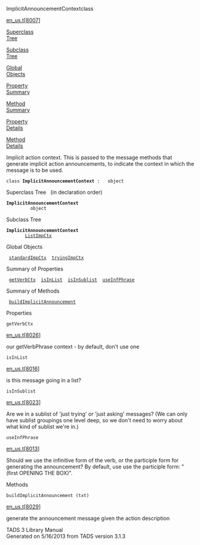 <span class="title">ImplicitAnnouncementContext</span><span class="type">class</span>

[en_us.t](../file/en_us.t.html)\[[8007](../source/en_us.t.html#8007)\]

[Superclass  
Tree](#_SuperClassTree_)

[Subclass  
Tree](#_SubClassTree_)

[Global  
Objects](#_ObjectSummary_)

[Property  
Summary](#_PropSummary_)

[Method  
Summary](#_MethodSummary_)

[Property  
Details](#_Properties_)

[Method  
Details](#_Methods_)

<div class="fdesc">

Implicit action context. This is passed to the message methods that
generate implicit action announcements, to indicate the context in which
the message is to be used.

`class `**`ImplicitAnnouncementContext`**` :   object`

</div>

<span id="_SuperClassTree_"></span>

<div class="mjhd">

<span class="hdln">Superclass Tree</span>   (in declaration order)

</div>

**`ImplicitAnnouncementContext`**  
`         object`  
<span id="_SubClassTree_"></span>

<div class="mjhd">

<span class="hdln">Subclass Tree</span>  

</div>

**`ImplicitAnnouncementContext`**  
`         `[`ListImpCtx`](../object/ListImpCtx.html)  
<span id="_ObjectSummary_"></span>

<div class="mjhd">

<span class="hdln">Global Objects</span>  

</div>

` `[`standardImpCtx`](../object/standardImpCtx.html)`  `[`tryingImpCtx`](../object/tryingImpCtx.html)`  `
<span id="_PropSummary_"></span>

<div class="mjhd">

<span class="hdln">Summary of Properties</span>  

</div>

` `[`getVerbCtx`](#getVerbCtx)`  `[`isInList`](#isInList)`  `[`isInSublist`](#isInSublist)`  `[`useInfPhrase`](#useInfPhrase)`  `

<span id="_MethodSummary_"></span>

<div class="mjhd">

<span class="hdln">Summary of Methods</span>  

</div>

` `[`buildImplicitAnnouncement`](#buildImplicitAnnouncement)`  `

<span id="_Properties_"></span>

<div class="mjhd">

<span class="hdln">Properties</span>  

</div>

<span id="getVerbCtx"></span>

`getVerbCtx`

[en_us.t](../file/en_us.t.html)\[[8026](../source/en_us.t.html#8026)\]

<div class="desc">

our getVerbPhrase context - by default, don't use one

</div>

<span id="isInList"></span>

`isInList`

[en_us.t](../file/en_us.t.html)\[[8016](../source/en_us.t.html#8016)\]

<div class="desc">

is this message going in a list?

</div>

<span id="isInSublist"></span>

`isInSublist`

[en_us.t](../file/en_us.t.html)\[[8023](../source/en_us.t.html#8023)\]

<div class="desc">

Are we in a sublist of 'just trying' or 'just asking' messages? (We can
only have sublist groupings one level deep, so we don't need to worry
about what kind of sublist we're in.)

</div>

<span id="useInfPhrase"></span>

`useInfPhrase`

[en_us.t](../file/en_us.t.html)\[[8013](../source/en_us.t.html#8013)\]

<div class="desc">

Should we use the infinitive form of the verb, or the participle form
for generating the announcement? By default, use use the participle
form: "(first OPENING THE BOX)".

</div>

<span id="_Methods_"></span>

<div class="mjhd">

<span class="hdln">Methods</span>  

</div>

<span id="buildImplicitAnnouncement"></span>

`buildImplicitAnnouncement (txt)`

[en_us.t](../file/en_us.t.html)\[[8029](../source/en_us.t.html#8029)\]

<div class="desc">

generate the announcement message given the action description

</div>

<div class="ftr">

TADS 3 Library Manual  
Generated on 5/16/2013 from TADS version 3.1.3

</div>
